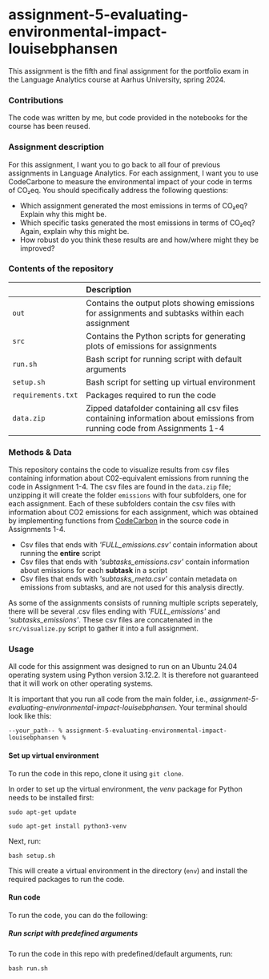 # assignment-5-evaluating-environmental-impact-louisebphansen

This assignment is the fifth and final assignment for the portfolio exam in the Language Analytics course at Aarhus University, spring 2024.

### Contributions

The code was written by me, but code provided in the notebooks for the course has been reused. 

### Assignment description

For this assignment, I want you to go back to all four of previous assignments in Language Analytics. For each assignment, I want you to use CodeCarbone to measure the environmental impact of your code in terms of CO₂eq. You should specifically address the following questions:

- Which assignment generated the most emissions in terms of CO₂eq? Explain why this might be.
- Which specific tasks generated the most emissions in terms of CO₂eq? Again, explain why this might be.
- How robust do you think these results are and how/where might they be improved?

### Contents of the repository

| <div style="width:120px"></div>| Description |
|---------|:-----------|
| ```out``` | Contains the output plots showing emissions for assignments and subtasks within each assignment|
| ```src```  | Contains the Python scripts for generating plots of emissions for assignments|
| ```run.sh```    | Bash script for running script with default arguments|
| ```setup.sh```  | Bash script for setting up virtual environment|
| ```requirements.txt```  | Packages required to run the code|
|```data.zip```| Zipped datafolder containing all csv files containing information about emissions from running code from Assignments 1-4|

### Methods & Data
This repository contains the code to visualize results from csv files containing information about C02-equivalent emissions from running the code in Assignment 1-4. The csv files are found in the ```data.zip``` file; unzipping it will create the folder ```emissions``` with four subfolders, one for each assignment. Each of these subfolders contain the csv files with information about CO2 emissions for each assignment, which was obtained by implementing functions from [CodeCarbon](https://codecarbon.io/) in the source code in Assignments 1-4. 

- Csv files that ends with *'FULL_emissions.csv'* contain information about running the **entire** script
- Csv files that ends with *'subtasks_emissions.csv'* contain information about emissions for each **subtask** in a script
- Csv files that ends with *'subtasks_meta.csv'* contain metadata on emissions from subtasks, and are not used for this analysis directly.



As some of the assignments consists of running multiple scripts seperately, there will be several .csv files ending with *'FULL_emissions'* and *'subtasks_emissions'*. These csv files are concatenated in the ```src/visualize.py``` script to gather it into a full assignment.



### Usage

All code for this assignment was designed to run on an Ubuntu 24.04 operating system using Python version 3.12.2. It is therefore not guaranteed that it will work on other operating systems.

It is important that you run all code from the main folder, i.e., *assignment-5-evaluating-environmental-impact-louisebphansen*. Your terminal should look like this:

```
--your_path-- % assignment-5-evaluating-environmental-impact-louisebphansen %
```

#### Set up virtual environment

To run the code in this repo, clone it using ```git clone```.

In order to set up the virtual environment, the *venv* package for Python needs to be installed first:

```
sudo apt-get update

sudo apt-get install python3-venv
```

Next, run:

```
bash setup.sh
```

This will create a virtual environment in the directory (```env```) and install the required packages to run the code.

#### Run code

To run the code, you can do the following:

##### Run script with predefined arguments

To run the code in this repo with predefined/default arguments, run:
```
bash run.sh
```